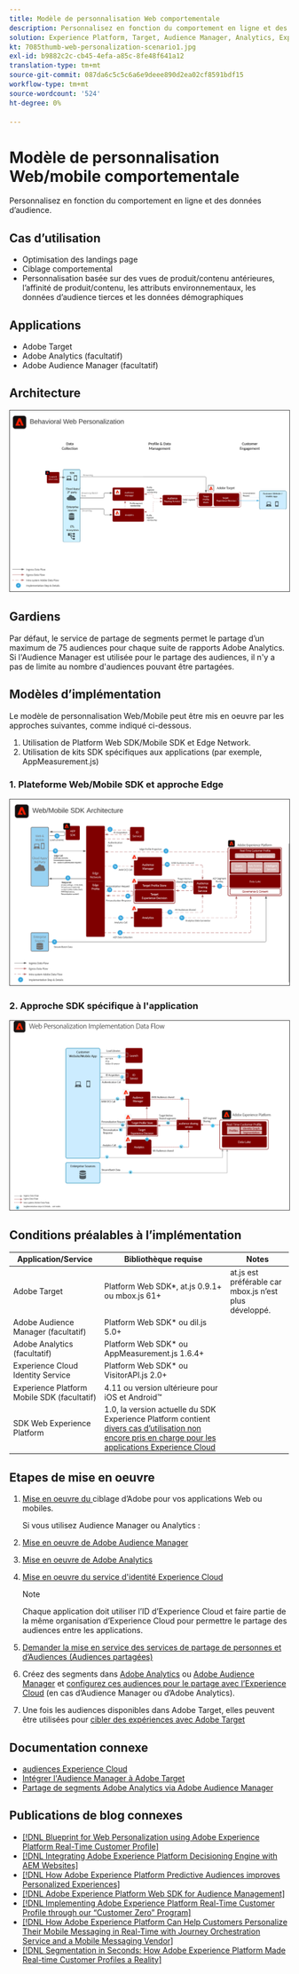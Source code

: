 ```yaml
---
title: Modèle de personnalisation Web comportementale
description: Personnalisez en fonction du comportement en ligne et des données d’audience.
solution: Experience Platform, Target, Audience Manager, Analytics, Experience Cloud Services, Data Collection
kt: 7085thumb-web-personalization-scenario1.jpg
exl-id: b9882c2c-cb45-4efa-a85c-8fe48f641a12
translation-type: tm+mt
source-git-commit: 087da6c5c5c6a6e9deee890d2ea02cf8591bdf15
workflow-type: tm+mt
source-wordcount: '524'
ht-degree: 0%

---
```


# Modèle de personnalisation Web/mobile comportementale

Personnalisez en fonction du comportement en ligne et des données d’audience.

## Cas d’utilisation

* Optimisation des landings page
* Ciblage comportemental
* Personnalisation basée sur des vues de produit/contenu antérieures, l’affinité de produit/contenu, les attributs environnementaux, les données d’audience tierces et les données démographiques

## Applications

* Adobe Target
* Adobe Analytics (facultatif)
* Adobe Audience Manager (facultatif)

## Architecture

<img src="assets/personalization.svg" alt="Architecture de référence pour le plan directeur de la personnalisation Web comportementale" style="border:1px solid #4a4a4a" />


## Gardiens

Par défaut, le service de partage de segments permet le partage d’un maximum de 75 audiences pour chaque suite de rapports Adobe Analytics. Si l&#39;Audience Manager est utilisée pour le partage des audiences, il n&#39;y a pas de limite au nombre d&#39;audiences pouvant être partagées. 

## Modèles d’implémentation

Le modèle de personnalisation Web/Mobile peut être mis en oeuvre par les approches suivantes, comme indiqué ci-dessous.

1. Utilisation de Platform Web SDK/Mobile SDK et Edge Network.
1. Utilisation de kits SDK spécifiques aux applications (par exemple, AppMeasurement.js)

### 1. Plateforme Web/Mobile SDK et approche Edge

<img src="assets/websdkflow.svg" alt="Architecture de référence pour Platform Web SDK/Mobile SDK et Edge Network Approach" style="border:1px solid #4a4a4a" />

### 2. Approche SDK spécifique à l&#39;application

<img src="assets/appsdkflow.png" alt="Architecture de référence pour l’approche du SDK spécifique à l’application" style="border:1px solid #4a4a4a" />




## Conditions préalables à l’implémentation

| Application/Service | Bibliothèque requise | Notes |
|---|---|---|
| Adobe Target | Platform Web SDK*, at.js 0.9.1+ ou mbox.js 61+ | at.js est préférable car mbox.js n’est plus développé. |
| Adobe Audience Manager (facultatif) | Platform Web SDK* ou dil.js 5.0+ |  |
| Adobe Analytics (facultatif) | Platform Web SDK* ou AppMeasurement.js 1.6.4+ |  |
| Experience Cloud Identity Service | Platform Web SDK* ou VisitorAPI.js 2.0+ |  |
| Experience Platform Mobile SDK (facultatif) | 4.11 ou version ultérieure pour iOS et Android™ |  |
| SDK Web Experience Platform | 1.0, la version actuelle du SDK Experience Platform contient [divers cas d’utilisation non encore pris en charge pour les applications Experience Cloud](https://github.com/adobe/alloy/projects/5) |  |

## Etapes de mise en oeuvre

1. [Mise en oeuvre du ](https://experienceleague.adobe.com/docs/target/using/implement-target/implementing-target.html) ciblage d’Adobe pour vos applications Web ou mobiles.

   Si vous utilisez Audience Manager ou Analytics :

1. [Mise en oeuvre de Adobe Audience Manager](https://experienceleague.adobe.com/docs/audience-manager/user-guide/implementation-integration-guides/implement-audience-manager.html)
1. [Mise en oeuvre de Adobe Analytics](https://experienceleague.adobe.com/docs/analytics/implementation/home.html)
1. [Mise en oeuvre du service d&#39;identité Experience Cloud](https://experienceleague.adobe.com/docs/id-service/using/implementation/implementation-guides.html)

   >[!NOTE]
   >
   >Chaque application doit utiliser l’ID d’Experience Cloud et faire partie de la même organisation d’Experience Cloud pour permettre le partage des audiences entre les applications.

1. [Demander la mise en service des services de partage de personnes et d’Audiences (Audiences partagées)](https://www.adobe.com/go/audiences)
1. Créez des segments dans [Adobe Analytics](https://experienceleague.adobe.com/docs/analytics/components/segmentation/segmentation-workflow/seg-build.html) ou [Adobe Audience Manager](https://experienceleague.adobe.com/docs/audience-manager/user-guide/features/segments/segment-builder.html) et [configurez ces audiences pour le partage avec l’Experience Cloud](https://experienceleague.adobe.com/docs/analytics/components/segmentation/segmentation-workflow/seg-publish.html) (en cas d’Audience Manager ou d’Adobe Analytics).
1. Une fois les audiences disponibles dans Adobe Target, elles peuvent être utilisées pour [cibler des expériences avec Adobe Target](https://experienceleague.adobe.com/docs/target/using/audiences/target.html)

## Documentation connexe

* [audiences Experience Cloud](https://experienceleague.adobe.com/docs/core-services/interface/audiences/audience-library.html)
* [Intégrer l&#39;Audience Manager à Adobe Target](https://experienceleague.adobe.com/docs/audience-manager/user-guide/implementation-integration-guides/integration-other-solutions/aam-target-integration.html)
* [Partage de segments Adobe Analytics via Adobe Audience Manager](https://experienceleague.adobe.com/docs/analytics/components/segmentation/segmentation-workflow/seg-publish.html)


## Publications de blog connexes

* [[!DNL Blueprint for Web Personalization using Adobe Experience Platform Real-Time Customer Profile]](https://medium.com/adobetech/blueprint-for-web-personalization-using-adobe-experience-platform-real-time-customer-profile-fef2ce7a4b2f)
* [[!DNL Integrating Adobe Experience Platform Decisioning Engine with AEM Websites]](https://jaeness.medium.com/integrating-adobe-experience-platform-decisioning-engine-with-aem-websites-9c222acd12e2)
* [[!DNL How Adobe Experience Platform Predictive Audiences improves Personalized Experiences]](https://medium.com/adobetech/how-adobe-experience-platform-predictive-audiences-improves-personalized-experiences-1f75a60cb7a3)
* [[!DNL Adobe Experience Platform Web SDK for Audience Management]](https://medium.com/adobetech/adobe-experience-platform-web-sdk-for-audience-management-751fa6d063bc)
* [[!DNL Implementing Adobe Experience Platform Real-Time Customer Profile through our “Customer Zero” Program]](https://medium.com/adobetech/implementing-adobe-experience-platform-real-time-customer-profile-through-our-customer-zero-32e7cd952896)
* [[!DNL How Adobe Experience Platform Can Help Customers Personalize Their Mobile Messaging in Real-Time with Journey Orchestration Service and a Mobile Messaging Vendor]](https://medium.com/adobetech/how-adobe-experience-platform-helped-a-client-personalize-their-mobile-messaging-in-real-time-with-7d634aefa098)
* [[!DNL Segmentation in Seconds: How Adobe Experience Platform Made Real-time Customer Profiles a Reality]](https://medium.com/adobetech/segmentation-in-seconds-how-adobe-experience-platform-made-real-time-customer-profiles-a-reality-a7a8552b0847)
